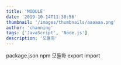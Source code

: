 ```yaml
---
title: 'MODULE'
date: '2019-10-14T11:30:56'
thumbnail: '/images/thumbnails/aaaaaa.png'
author: 'channing'
tags: ['JavaScript', 'Node.js']
description: '모듈화'
---
```


package.json
npm
모듈화
export
import

